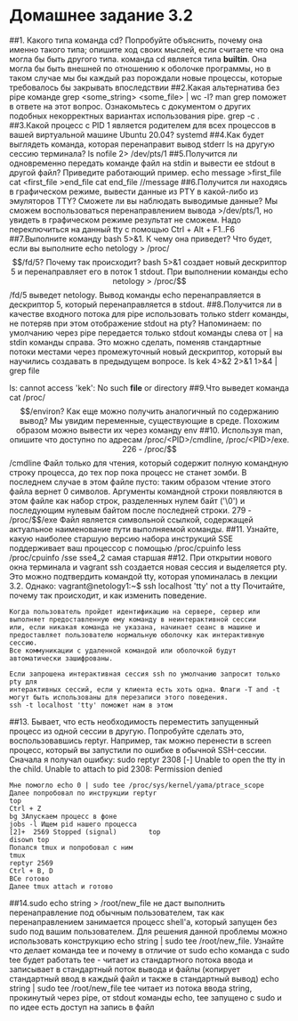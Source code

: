 # Домашнее задание 3.2
##1. Какого типа команда cd? Попробуйте объяснить, почему она именно такого типа; опишите ход своих мыслей, если считаете что она могла бы быть другого типа.
    команда cd является типа **builtin**. Она могла бы быть внешней по отношению к оболочке программы, но в таком случае мы бы каждый раз порождали новые процессы,
    которые требовалось бы закрывать впоследствии
##2.Какая альтернатива без pipe команде grep <some_string> <some_file> | wc -l? man grep поможет в ответе на этот вопрос. Ознакомьтесь с документом о других подобных некорректных вариантах использования pipe.
    grep -c .
##3.Какой процесс с PID 1 является родителем для всех процессов в вашей виртуальной машине Ubuntu 20.04?
    systemd
##4.Как будет выглядеть команда, которая перенаправит вывод stderr ls на другую сессию терминала?
    ls nofile 2> /dev/pts/1
##5.Получится ли одновременно передать команде файл на stdin и вывести ее stdout в другой файл? Приведите работающий пример.
    echo message >first_file
    cat <first_file >end_file
    cat end_file
    //message
##6.Получится ли находясь в графическом режиме, вывести данные из PTY в какой-либо из эмуляторов TTY? Сможете ли вы наблюдать выводимые данные?
    Мы сможем воспользоваться перенаправлением вывода >/dev/pts/1,
    но увидеть в графическом режиме результат не сможем. Надо переключиться
    на данный tty c помощью Ctrl + Alt + F1..F6
##7.Выполните команду bash 5>&1. К чему она приведет? Что будет, если вы выполните echo netology > /proc/$$/fd/5? Почему так происходит?
    bash 5>&1 создает новый дескриптор 5 и перенаправляет его в поток 1 stdout.
    При выполнении команды echo netology > /proc/$$/fd/5 выведет netology.
    Вывод команды echo перенаправляется в дескриптор 5, который перенаправляется в stdout.
##8.Получится ли в качестве входного потока для pipe использовать только stderr команды, не потеряв при этом отображение stdout на pty? Напоминаем: по умолчанию через pipe передается только stdout команды слева от | на stdin команды справа. Это можно сделать, поменяв стандартные потоки местами через промежуточный новый дескриптор, который вы научились создавать в предыдущем вопросе.
   ls kek 4>&2 2>&1 1>&4 | grep file

   ls: cannot access 'kek': No such **file** or directory
##9.Что выведет команда cat /proc/$$/environ? Как еще можно получить аналогичный по содержанию вывод?
    Мы увидим переменные, существующие в среде.
    Похожим образом можно вывести их через команду env
##10. Используя man, опишите что доступно по адресам /proc/<PID>/cmdline, /proc/<PID>/exe.
    226 - /proc/$$/cmdline Файл только для чтения, который содержит полную командную строку процесса, до тех пор пока процесс не станет зомби.
    В последнем случае в этом файле пусто: таким образом чтение этого файла вернет 0 символов.
    Аргументы командной строки появляются в этом файле как набор строк, разделенных нулем байт ('\0') и последующим нулевым байтом
    после последней строки.
    279 - /proc/$$/exe Файл является символьной ссылкой, содержащей актуальное наименование пути выполняемой команды.
##11. Узнайте, какую наиболее старшую версию набора инструкций SSE поддерживает ваш процессор с помощью /proc/cpuinfo
    less /proc/cpuinfo
    /sse
    sse4_2 самая старшая
##12. При открытии нового окна терминала и vagrant ssh создается новая сессия и выделяется pty. Это можно подтвердить командой tty, которая упоминалась в лекции 3.2. Однако:
    vagrant@netology1:~$ ssh localhost 'tty'
    not a tty
Почитайте, почему так происходит, и как изменить поведение.

    Когда пользователь пройдет идентификацию на сервере, сервер или выполняет предоставленную ему команду в неинтерактивной сессии
    или, если никакая команда не указана, начинает сеанс в машине и предоставляет пользователю нормальную оболочку как интерактивную сессию.
    Все коммуникации с удаленной командой или оболочкой будут автоматически зашифрованы.

    Если запрошена интерактивная сессия ssh по умолчанию запросит только pty для
    интерактивных сессий, если у клиента есть хоть одна. Флаги -T and -t могут быть использованы для перезаписи этого поведения.
    ssh -t localhost 'tty' поможет нам в этом
##13. Бывает, что есть необходимость переместить запущенный процесс из одной сессии в другую. Попробуйте сделать это, воспользовавшись reptyr. Например, так можно перенести в screen процесс, который вы запустили по ошибке в обычной SSH-сессии.
    Сначала я получал ошибку:
    sudo reptyr 2308
    [-] Unable to open the tty in the child.
    Unable to attach to pid 2308: Permission denied

    Мне помогло echo 0 | sudo tee /proc/sys/kernel/yama/ptrace_scope
    Далее попробовал по инструкции reptyr
    top
    Ctrl + Z
    bg ЗАпускаем процесс в фоне
    jobs -l Ищем pid нашего процесса
    [2]+  2569 Stopped (signal)        top
    disown top
    Попался tmux и попробовал с ним
    tmux
    reptyr 2569
    Ctrl + B, D
    ВСе готово
    Далее tmux attach и готово
##14.sudo echo string > /root/new_file не даст выполнить перенаправление под обычным пользователем, так как перенаправлением занимается процесс shell'а, который запущен без sudo под вашим пользователем. Для решения данной проблемы можно использовать конструкцию echo string | sudo tee /root/new_file. Узнайте что делает команда tee и почему в отличие от sudo echo команда с sudo tee будет работать
    tee - читает из стандартного потока ввода и записывает в стандартный поток вывода и файлы
    (копирует стандартный ввод в каждый файл и также в стандартный вывод)
    echo string | sudo tee /root/new_file
    tee читает из потока ввода string, прокинутый через pipe, от stdout команды echo,
    tee запущено с sudo и по идее есть доступ на запись в файл
